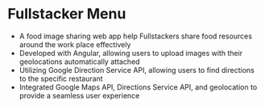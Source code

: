 
# Fullstacker Menu
- A food image sharing web app help Fullstackers share food resources around the work place effectively
- Developed with Angular, allowing users to upload images with their geolocations automatically attached 
- Utilizing Google Direction Service API, allowing users to find directions to the specific restaurant
- Integrated Google Maps API, Directions Service API, and geolocation to provide a seamless user experience
